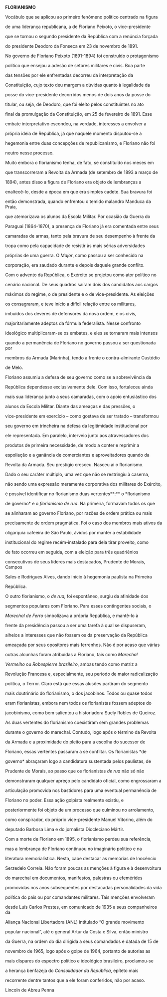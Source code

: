 **FLORIANISMO**



Vocábulo que se aplicou ao primeiro fenômeno político centrado na figura

de uma liderança republicana, a de Floriano Peixoto, o vice-presidente

que se tornou o segundo presidente da República com a renúncia forçada

do presidente Deodoro da Fonseca em 23 de novembro de 1891.



No governo de Floriano Peixoto (1891-1894) foi construído o protagonismo

político que ensejou a adesão de setores militares e civis. Boa parte

das tensões por ele enfrentadas decorreu da interpretação da

Constituição, cujo texto deu margem a dúvidas quanto à legalidade da

posse do vice-presidente decorridos menos de dois anos da posse do

titular, ou seja, de Deodoro, que foi eleito pelos constituintes no ato

final da promulgação da Constituição, em 25 de fevereiro de 1891. Esse

embate interpretativo escondeu, na verdade, interesses a envolver a

própria ideia de República, já que naquele momento disputou-se a

hegemonia entre duas concepções de republicanismo, e Floriano não foi

neutro nesse processo.



Muito embora o florianismo tenha, de fato, se constituído nos meses em

que transcorreram a Revolta da Armada (de setembro de 1893 a março de

1894), antes disso a figura de Floriano era objeto de lembranças a

enaltecê-lo, desde a época em que era simples cadete. Sua bravura foi

então demonstrada, quando enfrentou o temido malandro Manduca da Praia,

que atemorizava os alunos da Escola Militar. Por ocasião da Guerra do

Paraguai (1864-1870), a presença de Floriano já era comentada entre seus

camaradas de armas, tanto pela bravura de seu desempenho à frente da

tropa como pela capacidade de resistir às mais sérias adversidades

próprias de uma guerra. O *Major*, como passou a ser conhecido na

corporação, era saudado durante e depois daquele grande conflito.



Com o advento da República, o Exército se projetou como ator político no

cenário nacional. De seus quadros saíram dois dos candidatos aos cargos

máximos do regime, o de presidente e o de vice-presidente. As eleições

os consagraram, e teve início a difícil relação entre os militares,

imbuídos dos deveres de defensores da nova ordem, e os civis,

majoritariamente adeptos da fórmula federalista. Nesse confronto

ideológico multiplicaram-se os embates, e eles se tornaram mais intensos

quando a permanência de Floriano no governo passou a ser questionada por

membros da Armada (Marinha), tendo à frente o contra-almirante Custódio

de Melo.



Floriano assumiu a defesa de seu governo como se a sobrevivência da

República dependesse exclusivamente dele. Com isso, fortaleceu ainda

mais sua liderança junto a seus camaradas, com o apoio entusiástico dos

alunos da Escola Militar. Diante das ameaças e das pressões, o

vice-presidente em exercício – como gostava de ser tratado – transformou

seu governo em trincheira na defesa da legitimidade institucional por

ele representada. Em paralelo, interveio junto aos atravessadores dos

produtos de primeira necessidade, de modo a conter e reprimir a

espoliação e a ganância de comerciantes e aproveitadores quando da

Revolta da Armada. Seu prestígio cresceu. Nasceu aí o florianismo.



Dado o seu caráter múltiplo, uma vez que não se restringiu à caserna,

não sendo uma expressão meramente corporativa dos militares do Exército,

é possível identificar no florianismo duas vertentes**:** o *florianismo

de governo* e o *florianismo de rua*. Na primeira, formavam todos os que

se alinharam ao governo Floriano, por razões de ordem prática ou mais

precisamente de ordem pragmática. Foi o caso dos membros mais ativos da

oligarquia cafeeira de São Paulo, ávidos por manter a estabilidade

institucional do regime recém-instalado para dela tirar proveito, como

de fato ocorreu em seguida, com a eleição para três quadriênios

consecutivos de seus líderes mais destacados, Prudente de Morais, Campos

Sales e Rodrigues Alves, dando início à hegemonia paulista na Primeira

República.



O outro florianismo, o *de rua,* foi espontâneo, surgiu da afinidade dos

segmentos populares com Floriano. Para esses contingentes sociais, o

*Marechal* *de Ferro* simbolizava a própria República, e mantê-lo à

frente da presidência passou a ser uma tarefa à qual se dispuseram,

alheios a interesses que não fossem os da preservação da República

ameaçada por seus opositores mais ferrenhos. Não é por acaso que várias

outras alcunhas foram atribuídas a Floriano, tais como *Marechal*

*Vermelho* ou *Robespierre brasileiro*, ambas tendo como matriz a

Revolução Francesa e, especialmente, seu período de maior radicalização

política, o Terror. Claro está que essas alusões partiram do segmento

mais doutrinário do florianismo, o dos jacobinos. Todos ou quase todos

eram florianistas, embora nem todos os florianistas fossem adeptos do

jacobinismo, como bem salientou a historiadora Suely Robles de Queiroz.



As duas vertentes do florianismo coexistiram sem grandes problemas

durante o governo do marechal. Contudo, logo após o término da Revolta

da Armada e a proximidade do pleito para a escolha do sucessor de

Floriano, essas vertentes passaram a se conflitar. Os florianistas *de

governo* abraçaram logo a candidatura sustentada pelos paulistas, de

Prudente de Morais, ao passo que os florianistas *de rua* não só não

demonstraram qualquer apreço pelo candidato oficial, como engrossaram a

articulação promovida nos bastidores para uma eventual permanência de

Floriano no poder. Essa ação golpista realmente existiu, e

posteriormente foi objeto de um processo que culminou no arrolamento,

como conspirador, do próprio vice-presidente Manuel Vitorino, além do

deputado Barbosa Lima e do jornalista Diocleciano Mártir.



Com a morte de Floriano em 1895, o florianismo perdeu sua referência,

mas a lembrança de Floriano continuou no imaginário político e na

literatura memorialística. Nesta, cabe destacar as memórias de Inocêncio

Serzedelo Correia. Não foram poucas as menções à figura e à desenvoltura

do marechal em documentos, manifestos, palestras ou efemérides

promovidas nos anos subsequentes por destacadas personalidades da vida

política do país ou por comandantes militares. Tais menções envolveram

desde Luís Carlos Prestes, em comunicado de 1935 a seus companheiros da

Aliança Nacional Libertadora (ANL) intitulado “O grande movimento

popular nacional”, até o general Artur da Costa e Silva, então ministro

da Guerra, na ordem do dia dirigida a seus comandados e datada de 15 de

novembro de 1965, logo após o golpe de 1964, portanto de autorias as

mais díspares do espectro político e ideológico brasileiro, proclamou-se

a herança benfazeja do *Consolidador da República*, epíteto mais

recorrente dentre tantos que a ele foram conferidos, não por acaso.



Lincoln de Abreu Penna



